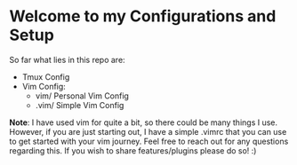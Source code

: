# Welcome to my Configurations and Setup
So far what lies in this repo are:
* Tmux Config
* Vim Config:
  - vim/        Personal Vim Config
  - .vim/       Simple Vim Config

**Note**:
I have used vim for quite a bit, so there could be many things I use.
However, if you are just starting out, I have a simple .vimrc that you
can use to get started with your vim journey. Feel free to reach out for
any questions regarding this. If you wish to share features/plugins 
please do so! :)
